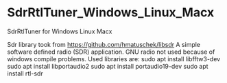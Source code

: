 # SdrRtlTuner_Windows_Linux_Macx
 SdrRtlTuner for Windows Linux Macx
 
 Sdr library took from https://github.com/hmatuschek/libsdr
 A simple software defined radio (SDR) application.
 GNU radio not used because of windows compile problems.
 Used libraries are:
 sudo apt install libfftw3-dev 
 sudo apt install libportaudio2 
 sudo apt install portaudio19-dev
 sudo apt install rtl-sdr
